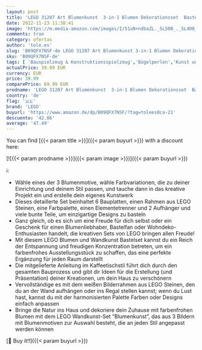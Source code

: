 ```yaml
---
layout: post
title: 'LEGO 31207 Art Blumenkunst  3-in-1 Blumen Dekorationsset  Bastel Set  Wandschmuck  DYI botanische Deko  kreative Aktivität für Erwachsene'
date: 2022-11-23 11:38:41
image: 'https://m.media-amazon.com/images/I/51uN+ndbaZL._SL500_._SL400_.jpg'
comments: true
category: ofertas
author: 'tole.es'
slug: 'B09QFX7NSF-de LEGO 31207 Art Blumenkunst 3-in-1 Blumen Dekorationsset...'
sku: 'B09QFX7NSF-de'
tags: [ 'Bauspielzeug & Konstruktionsspielzeug','Bügelperlen','Kunst und Handwerk','Spielzeug','lego','🇩🇪', ]
actualPrice: 39.99 EUR
currency: EUR
price: 39.99
comparePrice: 69.99 EUR
prodname: 'LEGO 31207 Art Blumenkunst  3-in-1 Blumen Dekorationsset  Bastel Set  Wandschmuck  DYI botanische Deko  kreative Aktivität für Erwachsene'
country: 'de'
flag: '🇩🇪'
brand: 'LEGO'
buyurl: 'https://www.amazon.de/dp/B09QFX7NSF/?tag=tolees0ca-21'
descuento: '42.86'
average: '47.49'
---
```


You can find [{{< param title >}}]({{< param buyurl >}}) with a discount here:

[![{{< param prodname >}}]({{< param image >}})]({{< param buyurl >}})

ℹ️:

- Wähle eines der 3 Blumenmotive, wähle Farbvariationen, die zu deiner Einrichtung und deinem Stil passen, und tauche dann in das kreative Projekt ein und erstelle dein eigenes Kunstwerk
- Dieses detaillerte Set beinhaltet 6 Bauplatten, einen Rahmen aus LEGO Steinen, eine Farbpalette, einen Elementetrenner und 2 Aufhänger und viele bunte Teile, um einzigartige Designs zu basteln
- Ganz gleich, ob es sich um eine Freude für dich selbst oder ein Geschenk für einen Blumenliebhaber, Bastelfan oder Wohndeko-Enthusiasten handelt, die kreativen Sets von LEGO bringen allen Freude!
- Mit diesem LEGO Blumen und Wandkunst Bastelset kannst du ein Reich der Entspannung und freudigen Konzentration betreten, um ein farbenfrohes Ausstellungsstück zu schaffen, das eine perfekte Ergänzung für jeden Raum darstellt
- Die mitgelieferte Anleitung im Kaffeetischstil führt dich durch den gesamten Bauprozess und gibt dir Ideen für die Erstellung (und Präsentation) deiner Kreationen, um dein Haus zu verschönern
- Vervollständige es mit dem weißen Bilderrahmen aus LEGO Steinen, den du an der Wand aufhängen oder ins Regal stellen kannst; wenn du Lust hast, kannst du mit der harmonisierten Palette Farben oder Designs einfach anpassen
- Bringe die Natur ins Haus und dekoriere dein Zuhause mit farbenfrohen Blumen mit dem LEGO Wandkunst-Set “Blumenkunst”, das aus 3 Bildern mit Blumenmotiven zur Auswahl besteht, die an jeden Stil angepasst werden können

[🛒 Buy it!!]({{< param buyurl >}})
